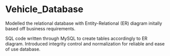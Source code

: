 # Vehicle_Database

Modelled the relational database with Entity-Relational (ER) diagram initally based off business requirements.

SQL code written through MySQL to create tables accordingly to ER diagram. Introduced integrity control and normalization for reliable and ease of use database.
